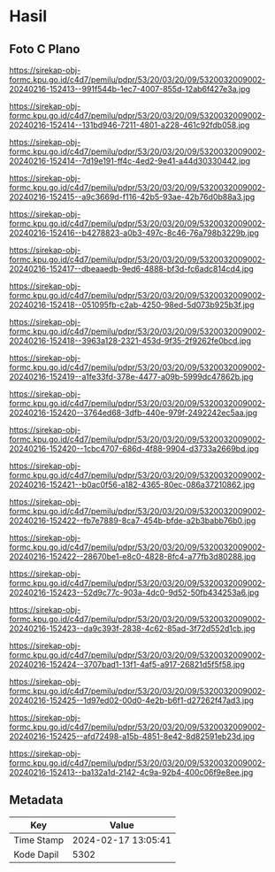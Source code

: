 # Hasil

## Foto C Plano

https://sirekap-obj-formc.kpu.go.id/c4d7/pemilu/pdpr/53/20/03/20/09/5320032009002-20240216-152413--991f544b-1ec7-4007-855d-12ab6f427e3a.jpg

https://sirekap-obj-formc.kpu.go.id/c4d7/pemilu/pdpr/53/20/03/20/09/5320032009002-20240216-152414--131bd946-7211-4801-a228-461c92fdb058.jpg

https://sirekap-obj-formc.kpu.go.id/c4d7/pemilu/pdpr/53/20/03/20/09/5320032009002-20240216-152414--7d19e191-ff4c-4ed2-9e41-a44d30330442.jpg

https://sirekap-obj-formc.kpu.go.id/c4d7/pemilu/pdpr/53/20/03/20/09/5320032009002-20240216-152415--a9c3669d-f116-42b5-93ae-42b76d0b88a3.jpg

https://sirekap-obj-formc.kpu.go.id/c4d7/pemilu/pdpr/53/20/03/20/09/5320032009002-20240216-152416--b4278823-a0b3-497c-8c46-76a798b3229b.jpg

https://sirekap-obj-formc.kpu.go.id/c4d7/pemilu/pdpr/53/20/03/20/09/5320032009002-20240216-152417--dbeaaedb-9ed6-4888-bf3d-fc6adc814cd4.jpg

https://sirekap-obj-formc.kpu.go.id/c4d7/pemilu/pdpr/53/20/03/20/09/5320032009002-20240216-152418--051095fb-c2ab-4250-98ed-5d073b925b3f.jpg

https://sirekap-obj-formc.kpu.go.id/c4d7/pemilu/pdpr/53/20/03/20/09/5320032009002-20240216-152418--3963a128-2321-453d-9f35-2f9262fe0bcd.jpg

https://sirekap-obj-formc.kpu.go.id/c4d7/pemilu/pdpr/53/20/03/20/09/5320032009002-20240216-152419--a1fe33fd-378e-4477-a09b-5999dc47862b.jpg

https://sirekap-obj-formc.kpu.go.id/c4d7/pemilu/pdpr/53/20/03/20/09/5320032009002-20240216-152420--3764ed68-3dfb-440e-979f-2492242ec5aa.jpg

https://sirekap-obj-formc.kpu.go.id/c4d7/pemilu/pdpr/53/20/03/20/09/5320032009002-20240216-152420--1cbc4707-686d-4f88-9904-d3733a2669bd.jpg

https://sirekap-obj-formc.kpu.go.id/c4d7/pemilu/pdpr/53/20/03/20/09/5320032009002-20240216-152421--b0ac0f56-a182-4365-80ec-086a37210862.jpg

https://sirekap-obj-formc.kpu.go.id/c4d7/pemilu/pdpr/53/20/03/20/09/5320032009002-20240216-152422--fb7e7889-8ca7-454b-bfde-a2b3babb76b0.jpg

https://sirekap-obj-formc.kpu.go.id/c4d7/pemilu/pdpr/53/20/03/20/09/5320032009002-20240216-152422--28670be1-e8c0-4828-8fc4-a77fb3d80288.jpg

https://sirekap-obj-formc.kpu.go.id/c4d7/pemilu/pdpr/53/20/03/20/09/5320032009002-20240216-152423--52d9c77c-903a-4dc0-9d52-50fb434253a6.jpg

https://sirekap-obj-formc.kpu.go.id/c4d7/pemilu/pdpr/53/20/03/20/09/5320032009002-20240216-152423--da9c393f-2838-4c62-85ad-3f72d552d1cb.jpg

https://sirekap-obj-formc.kpu.go.id/c4d7/pemilu/pdpr/53/20/03/20/09/5320032009002-20240216-152424--3707bad1-13f1-4af5-a917-26821d5f5f58.jpg

https://sirekap-obj-formc.kpu.go.id/c4d7/pemilu/pdpr/53/20/03/20/09/5320032009002-20240216-152425--1d97ed02-00d0-4e2b-b6f1-d27262f47ad3.jpg

https://sirekap-obj-formc.kpu.go.id/c4d7/pemilu/pdpr/53/20/03/20/09/5320032009002-20240216-152425--afd72498-a15b-4851-8e42-8d82591eb23d.jpg

https://sirekap-obj-formc.kpu.go.id/c4d7/pemilu/pdpr/53/20/03/20/09/5320032009002-20240216-152413--ba132a1d-2142-4c9a-92b4-400c06f9e8ee.jpg


## Metadata

| Key        | Value               |
| ---------- | ------------------- |
| Time Stamp | 2024-02-17 13:05:41 |
| Kode Dapil | 5302                |




